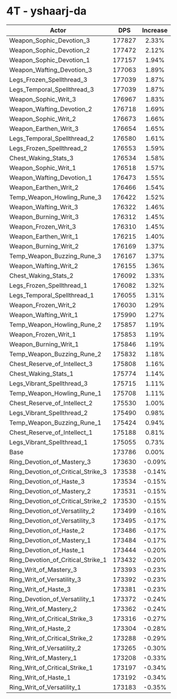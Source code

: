 # 4T - yshaarj-da
| Actor | DPS | Increase |
|---|:---:|:---:|
|Weapon_Sophic_Devotion_3|177827|2.33%|
|Weapon_Sophic_Devotion_2|177472|2.12%|
|Weapon_Sophic_Devotion_1|177157|1.94%|
|Weapon_Wafting_Devotion_3|177063|1.89%|
|Legs_Frozen_Spellthread_3|177039|1.87%|
|Legs_Temporal_Spellthread_3|177039|1.87%|
|Weapon_Sophic_Writ_3|176967|1.83%|
|Weapon_Wafting_Devotion_2|176718|1.69%|
|Weapon_Sophic_Writ_2|176673|1.66%|
|Weapon_Earthen_Writ_3|176654|1.65%|
|Legs_Temporal_Spellthread_2|176580|1.61%|
|Legs_Frozen_Spellthread_2|176553|1.59%|
|Chest_Waking_Stats_3|176534|1.58%|
|Weapon_Sophic_Writ_1|176518|1.57%|
|Weapon_Wafting_Devotion_1|176473|1.55%|
|Weapon_Earthen_Writ_2|176466|1.54%|
|Temp_Weapon_Howling_Rune_3|176422|1.52%|
|Weapon_Wafting_Writ_3|176322|1.46%|
|Weapon_Burning_Writ_3|176312|1.45%|
|Weapon_Frozen_Writ_3|176310|1.45%|
|Weapon_Earthen_Writ_1|176215|1.40%|
|Weapon_Burning_Writ_2|176169|1.37%|
|Temp_Weapon_Buzzing_Rune_3|176167|1.37%|
|Weapon_Wafting_Writ_2|176155|1.36%|
|Chest_Waking_Stats_2|176092|1.33%|
|Legs_Frozen_Spellthread_1|176082|1.32%|
|Legs_Temporal_Spellthread_1|176055|1.31%|
|Weapon_Frozen_Writ_2|176030|1.29%|
|Weapon_Wafting_Writ_1|175990|1.27%|
|Temp_Weapon_Howling_Rune_2|175857|1.19%|
|Weapon_Frozen_Writ_1|175853|1.19%|
|Weapon_Burning_Writ_1|175846|1.19%|
|Temp_Weapon_Buzzing_Rune_2|175832|1.18%|
|Chest_Reserve_of_Intellect_3|175808|1.16%|
|Chest_Waking_Stats_1|175774|1.14%|
|Legs_Vibrant_Spellthread_3|175715|1.11%|
|Temp_Weapon_Howling_Rune_1|175708|1.11%|
|Chest_Reserve_of_Intellect_2|175530|1.00%|
|Legs_Vibrant_Spellthread_2|175490|0.98%|
|Temp_Weapon_Buzzing_Rune_1|175424|0.94%|
|Chest_Reserve_of_Intellect_1|175188|0.81%|
|Legs_Vibrant_Spellthread_1|175055|0.73%|
|Base|173786|0.00%|
|Ring_Devotion_of_Mastery_3|173630|-0.09%|
|Ring_Devotion_of_Critical_Strike_3|173538|-0.14%|
|Ring_Devotion_of_Haste_3|173534|-0.15%|
|Ring_Devotion_of_Mastery_2|173531|-0.15%|
|Ring_Devotion_of_Critical_Strike_2|173530|-0.15%|
|Ring_Devotion_of_Versatility_2|173499|-0.16%|
|Ring_Devotion_of_Versatility_3|173495|-0.17%|
|Ring_Devotion_of_Haste_2|173486|-0.17%|
|Ring_Devotion_of_Mastery_1|173484|-0.17%|
|Ring_Devotion_of_Haste_1|173444|-0.20%|
|Ring_Devotion_of_Critical_Strike_1|173432|-0.20%|
|Ring_Writ_of_Mastery_3|173393|-0.23%|
|Ring_Writ_of_Versatility_3|173392|-0.23%|
|Ring_Writ_of_Haste_3|173381|-0.23%|
|Ring_Devotion_of_Versatility_1|173372|-0.24%|
|Ring_Writ_of_Mastery_2|173362|-0.24%|
|Ring_Writ_of_Critical_Strike_3|173316|-0.27%|
|Ring_Writ_of_Haste_2|173304|-0.28%|
|Ring_Writ_of_Critical_Strike_2|173288|-0.29%|
|Ring_Writ_of_Versatility_2|173265|-0.30%|
|Ring_Writ_of_Mastery_1|173208|-0.33%|
|Ring_Writ_of_Critical_Strike_1|173197|-0.34%|
|Ring_Writ_of_Haste_1|173192|-0.34%|
|Ring_Writ_of_Versatility_1|173183|-0.35%|
